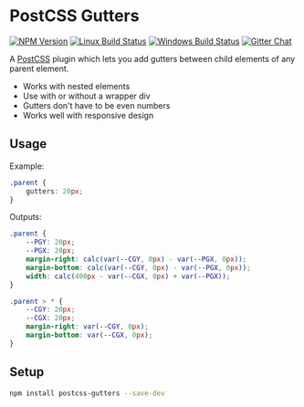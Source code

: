 # PostCSS Gutters

[![NPM Version][npm-img]][npm-url]
[![Linux Build Status][cli-img]][cli-url]
[![Windows Build Status][win-img]][win-url]
[![Gitter Chat][git-img]][git-url]

A [PostCSS] plugin which lets you add gutters between child elements of any parent element.

- Works with nested elements
- Use with or without a wrapper div
- Gutters don't have to be even numbers
- Works well with responsive design

## Usage
Example:

```css
.parent {
    gutters: 20px;
}

```

Outputs:

```css
.parent {
    --PGY: 20px;
    --PGX: 20px;
    margin-right: calc(var(--CGY, 0px) - var(--PGX, 0px));
    margin-bottom: calc(var(--CGY, 0px) - var(--PGX, 0px));
    width: calc(400px - var(--CGX, 0px) + var(--PGX));
}

.parent > * {
    --CGY: 20px;
    --CGX: 20px;
    margin-right: var(--CGY, 0px);
    margin-bottom: var(--CGX, 0px);
}
```

## Setup

```bash
npm install postcss-gutters --save-dev
```


[npm-url]: https://www.npmjs.com/package/postcss-gutters
[npm-img]: https://img.shields.io/npm/v/postcss-gutters.svg
[cli-url]: https://travis-ci.org/mindthetic/postcss-gutters
[cli-img]: https://img.shields.io/travis/mindthetic/postcss-gutters.svg
[win-url]: https://ci.appveyor.com/project/mindthetic/postcss-gutters
[win-img]: https://img.shields.io/appveyor/ci/mindthetic/postcss-gutters.svg
[git-url]: https://gitter.im/postcss/postcss
[git-img]: https://img.shields.io/badge/chat-gitter-blue.svg

[PostCSS]: https://github.com/postcss/postcss
